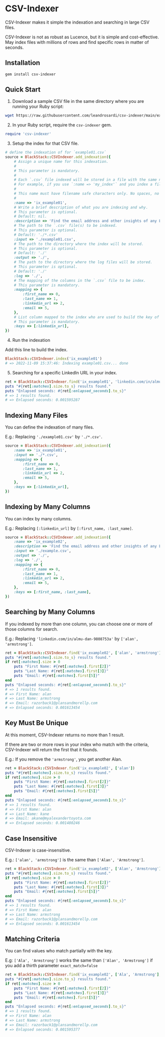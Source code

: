 # CSV-Indexer

CSV-Indexer makes it simple the indexation and searching in large CSV files. 

CSV-Indexer is not as robust as Lucence, but it is simple and cost-effective. May index files with millions of rows and find specific rows in matter of seconds.

## Installation

```bash
gem install csv-indexer
```

## Quick Start

1. Download a sample CSV file in the same directory where you are running your Ruby script:

```bash
wget https://raw.githubusercontent.com/leandrosardi/csv-indexer/main/examples/example01.rb
```

2. In your Ruby script, require the `csv-indexer` gem.

```ruby
require 'csv-indexer'
```

3. Setup the index for that CSV file.

```ruby
# define the indexation of for `example01.csv`
source = BlackStack::CSVIndexer.add_indexation({
    # Assign a unique name for this indexation.
    #
    # This parameter is mandatory.
    #
    # Each `.csv` file indexed will be stored in a file with the same name but replaciing `.csv` with the name of this index.
    # For example, if you use `:name => 'my_index'` and you index a file called `my_file.csv`, the index will be stored in a file called `my_file.my_index`.
    #
    # This name must have filename safe characters only. No spaces, no special characters.
    # 
    :name => 'ix_example01',
    # Write a brief description of what you are indexing and why.
    # This parameter is optional.
    # Default: nil.
    :description => 'Find the email address and other insights of any LinkedIn user from his/her LinkedIn URL.',
    # The path to the `.csv` file(s) to be indexed.
    # This parameter is optional.
    # Default: './*.csv'
    :input => './example01.csv',
    # The path to the directory where the index will be stored.
    # This parameter is optional.
    # Default: './'
    :output => './',
    # The path to the directory where the log files will be stored.
    # This parameter is optional.
    # Default: './'
    :log => './',
    # The mapping of the columns in the `.csv` file to be index.
    # This parameter is mandatory.
    :mapping => {
        :first_name => 0,
        :last_name => 1,
        :linkedin_url => 2,
        :email => 5,
    },
    # List column mapped to the index who are used to build the key of the index.
    # This parameter is mandatory.
    :keys => [:linkedin_url],
})
```

4. Run the indexation

Add this line to build the index.

```ruby
BlackStack::CSVIndexer.index('ix_example01')
# => 2022-11-09 15:37:46: Indexing example01.csv... done
```

5. Searching for a specific LinkedIn URL in your index.

```ruby
ret = BlackStack::CSVIndexer.find('ix_example01', 'linkedin.com/in/almu-dan-9808753a')
puts "#{ret[:matches].size.to_s} results found."
puts "Enlapsed seconds: #{ret[:enlapsed_seconds].to_s}"
# => 1 results found.
# => Enlapsed seconds: 0.001595287
```

## Indexing Many Files

You can define the indexation of many files. 

E.g.: Replacing `'./example01.csv'` by `'./*.csv'`.

```ruby
source = BlackStack::CSVIndexer.add_indexation({
    :name => 'ix_example01',
    :input => './*.csv',
    :mapping => {
        :first_name => 0,
        :last_name => 1,
        :linkedin_url => 2,
        :email => 5,
    },
    :keys => [:linkedin_url],
})
```

## Indexing by Many Columns

You can index by many columns.

E.g.: Replacing `[:linkedin_url]` by `[:first_name, :last_name]`. 

```ruby
source = BlackStack::CSVIndexer.add_indexation({
    :name => 'ix_example02',
    :description => 'Find the email address and other insights of any LinkedIn user from his/her name.',
    :input => './example.csv',
    :output => './',
    :log => './',
    :mapping => {
        :first_name => 0,
        :last_name => 1,
        :linkedin_url => 2,
        :email => 5,
    },
    :keys => [:first_name, :last_name],
})
```

## Searching by Many Columns

If you indexed by more than one column, you can choose one or more of those columns for search.

E.g.: Replacing `'linkedin.com/in/almu-dan-9808753a'` by `['alan', 'armstrong']`.

```ruby
ret = BlackStack::CSVIndexer.find('ix_example02', ['alan', 'armstrong'])
puts "#{ret[:matches].size.to_s} results found."
if ret[:matches].size > 0
    puts "First Name: #{ret[:matches].first[2]}" 
    puts "Last Name: #{ret[:matches].first[3]}" 
    puts "Email: #{ret[:matches].first[5]}" 
end
puts "Enlapsed seconds: #{ret[:enlapsed_seconds].to_s}"
# => 1 results found.
# => First Name: alan
# => Last Name: armstrong
# => Email: razorback1@plansandmorellp.com
# => Enlapsed seconds: 0.001613454
```

## Key Must Be Unique

At this moment, CSV-Indexer returns no more than 1 result.

If there are two or more rows in your index who match with the criteria, CSV-Indexer will return the first that it founds. 

E.g.: If you remove the `'armstrong'`, you get another Alan.

```ruby
ret = BlackStack::CSVIndexer.find('ix_example02', ['alan'])
puts "#{ret[:matches].size.to_s} results found."
if ret[:matches].size > 0
    puts "First Name: #{ret[:matches].first[2]}" 
    puts "Last Name: #{ret[:matches].first[3]}" 
    puts "Email: #{ret[:matches].first[5]}" 
end
puts "Enlapsed seconds: #{ret[:enlapsed_seconds].to_s}"
# => 1 results found.
# => First Name: alan
# => Last Name: kane
# => Email: akane@myalexandertoyota.com
# => Enlapsed seconds: 0.001480246
```

## Case Insensitive

CSV-Indexer is case-insensitive.

E.g.: `['alan', 'armstrong']` is the same than `['Alan', 'Armstrong']`.

```ruby
ret = BlackStack::CSVIndexer.find('ix_example02', ['Alan', 'Armstrong'])
puts "#{ret[:matches].size.to_s} results found."
if ret[:matches].size > 0
    puts "First Name: #{ret[:matches].first[2]}" 
    puts "Last Name: #{ret[:matches].first[3]}" 
    puts "Email: #{ret[:matches].first[5]}" 
end
puts "Enlapsed seconds: #{ret[:enlapsed_seconds].to_s}"
# => 1 results found.
# => First Name: alan
# => Last Name: armstrong
# => Email: razorback1@plansandmorellp.com
# => Enlapsed seconds: 0.001613454
```

## Matching Criteria

You can find values who match partially with the key.  

E.g: `['Ala', 'Armstrong']` works the same than `['Alan', 'Armstrong']` if you add a thirth parameter `exact_match=false`

```ruby
ret = BlackStack::CSVIndexer.find('ix_example02', ['Ala', 'Armstrong'], exact_match=false)
puts "#{ret[:matches].size.to_s} results found."
if ret[:matches].size > 0
    puts "First Name: #{ret[:matches].first[2]}" 
    puts "Last Name: #{ret[:matches].first[3]}" 
    puts "Email: #{ret[:matches].first[5]}" 
end
puts "Enlapsed seconds: #{ret[:enlapsed_seconds].to_s}"
# => 1 results found.
# => First Name: alan
# => Last Name: armstrong
# => Email: razorback1@plansandmorellp.com
# => Enlapsed seconds: 0.001595377
```


